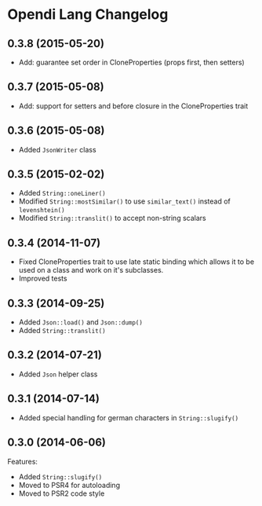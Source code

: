 Opendi Lang Changelog
=====================

0.3.8 (2015-05-20)
------------------

* Add: guarantee set order in CloneProperties (props first, then setters)

0.3.7 (2015-05-08)
------------------

* Add: support for setters and before closure in the CloneProperties trait

0.3.6 (2015-05-08)
------------------

* Added `JsonWriter` class

0.3.5 (2015-02-02)
------------------

* Added `String::oneLiner()`
* Modified `String::mostSimilar()` to use `similar_text()` instead of
  `levenshtein()`
* Modified `String::translit()` to accept non-string scalars

0.3.4 (2014-11-07)
------------------

* Fixed CloneProperties trait to use late static binding which allows it to be
  used on a class and work on it's subclasses.
* Improved tests

0.3.3 (2014-09-25)
------------------

* Added `Json::load()` and `Json::dump()`
* Added `String::translit()`

0.3.2 (2014-07-21)
------------------

* Added `Json` helper class

0.3.1 (2014-07-14)
------------------

* Added special handling for german characters in `String::slugify()`

0.3.0 (2014-06-06)
------------------

Features:

* Added `String::slugify()`
* Moved to PSR4 for autoloading
* Moved to PSR2 code style
